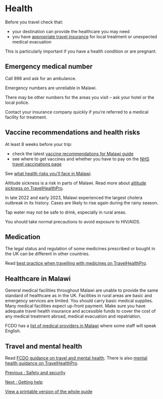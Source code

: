 # Health

Before you travel check that:

* your destination can provide the healthcare you may need
* you have [appropriate travel insurance](https://www.gov.uk/guidance/foreign-travel-insurance) for local treatment or unexpected medical evacuation

This is particularly important if you have a health condition or are pregnant.

## Emergency medical number

Call 998 and ask for an ambulance.

Emergency numbers are unreliable in Malawi.

There may be other numbers for the areas you visit – ask your hotel or the local police.

Contact your insurance company quickly if you’re referred to a medical facility for treatment.

## Vaccine recommendations and health risks

At least 8 weeks before your trip:

* check the latest [vaccine recommendations for Malawi guide](https://travelhealthpro.org.uk/country/136/malawi#Vaccine_Recommendations)
* see where to get vaccines and whether you have to pay on the [NHS travel vaccinations page](https://www.nhs.uk/conditions/travel-vaccinations/)

See [what health risks you’ll face in Malawi](https://travelhealthpro.org.uk/country/136/malawi).

Altitude sickness is a risk in parts of Malawi. Read more about [altitude sickness on TravelHealthPro](https://travelhealthpro.org.uk/factsheet/26/altitude-illness).

In late 2022 and early 2023, Malawi experienced the largest cholera outbreak in its history. Cases are likely to rise again during the rainy season.

Tap water may not be safe to drink, especially in rural areas.

You should take normal precautions to avoid exposure to HIV/AIDS.

## Medication

The legal status and regulation of some medicines prescribed or bought in the UK can be different in other countries.

Read [best practice when travelling with medicines on TravelHealthPro](https://travelhealthpro.org.uk/factsheet/43/medicines-abroad).

## Healthcare in Malawi

General medical facilities throughout Malawi are unable to provide the same standard of healthcare as in the UK. Facilities in rural areas are basic and emergency services are limited. You should carry basic medical supplies. Many medical facilities expect up-front payment. Make sure you have adequate travel health insurance and accessible funds to cover the cost of any medical treatment abroad, medical evacuation and repatriation.

FCDO has a [list of medical providers in Malawi](https://www.gov.uk/government/publications/malawi-list-of-medical-facilities-and-practitioners) where some staff will speak English.

## Travel and mental health

Read [FCDO guidance on travel and mental health](https://www.gov.uk/guidance/foreign-travel-advice-for-people-with-mental-health-issues). There is also [mental health guidance on TravelHealthPro](https://travelhealthpro.org.uk/factsheet/85/travelling-with-mental-health-conditions).

[Previous
:
Safety and security](/foreign-travel-advice/malawi/safety-and-security)

[Next
:
Getting help](/foreign-travel-advice/malawi/getting-help)

[View a printable version of the whole guide](/foreign-travel-advice/malawi/print)